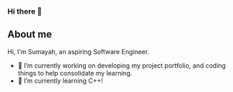 ### Hi there 👋

## About me

Hi, I'm Sumayah, an aspiring Software Engineer. 
- 🔭 I’m currently working on developing my project portfolio, and coding things to help consolidate my learning.
- 🌱 I’m currently learning C++!

<!--
**sumayahh/sumayahh** is a ✨ _special_ ✨ repository because its `README.md` (this file) appears on your GitHub profile.

Here are some ideas to get you started:

- 🔭 I’m currently working on ...
- 🌱 I’m currently learning ...
- 👯 I’m looking to collaborate on ...
- 🤔 I’m looking for help with ...
- 💬 Ask me about ...
- 📫 How to reach me: ...
- 😄 Pronouns: ...
- ⚡ Fun fact: ...
-->
